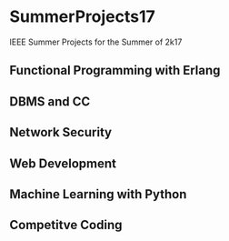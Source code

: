 # SummerProjects17
IEEE Summer Projects for the Summer of 2k17

## Functional Programming with Erlang

## DBMS and CC

## Network Security


## Web Development

## Machine Learning with Python

## Competitve Coding
